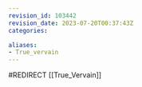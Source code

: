 ```yaml
---
revision_id: 103442
revision_date: 2023-07-20T00:37:43Z
categories:

aliases:
- True_vervain
---
```


#REDIRECT [[True_Vervain]]